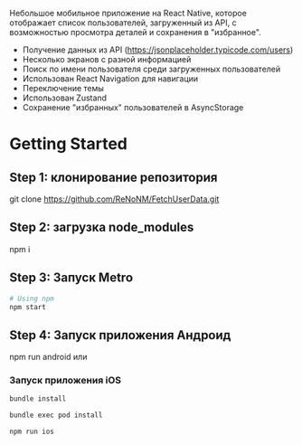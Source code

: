 Небольшое мобильное приложение на React Native, которое отображает список пользователей, загруженный из API, с возможностью просмотра деталей и сохранения в "избранное".

- Получение данных из API (https://jsonplaceholder.typicode.com/users)
- Несколько экранов с разной информацией
- Поиск по имени пользователя среди загруженных пользователей
- Использован React Navigation для навигации
- Переключение темы
- Использован Zustand
- Сохранение "избранных" пользователей в AsyncStorage

# Getting Started

## Step 1: клонирование репозитория

git clone https://github.com/ReNoNM/FetchUserData.git

## Step 2: загрузка node_modules

npm i

## Step 3: Запуск Metro

```sh
# Using npm
npm start
```

## Step 4: Запуск приложения Андроид

npm run android или

### Запуск приложения iOS

```sh
bundle install
```

```sh
bundle exec pod install
```

```sh
npm run ios
```
